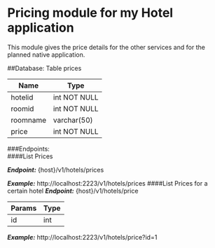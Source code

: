 # Pricing module for my Hotel application

This module gives the price details for the other services and for the planned native application.

##Database:
Table prices

Name | Type 
------------ | -------------
hotelid | int NOT NULL
roomid | int NOT NULL
roomname | varchar(50)
price | int NOT NULL


###Endpoints:  
####List Prices

***Endpoint:*** {host}/v1/hotels/prices

***Example:*** http://localhost:2223/v1/hotels/prices
####List Prices for a certain hotel
***Endpoint:*** {host}/v1/hotels/price  

Params | Type  
------------ | -------------   
id | int   

***Example:*** http://localhost:2223/v1/hotels/price?id=1